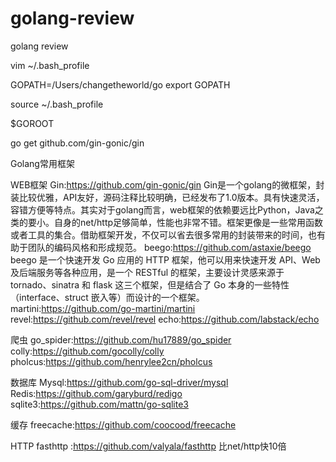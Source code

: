 # golang-review
golang review

vim ~/.bash_profile

GOPATH=/Users/changetheworld/go
export GOPATH

source ~/.bash_profile

$GOROOT

go get github.com/gin-gonic/gin

Golang常用框架

WEB框架
Gin:https://github.com/gin-gonic/gin
Gin是一个golang的微框架，封装比较优雅，API友好，源码注释比较明确，已经发布了1.0版本。具有快速灵活，容错方便等特点。其实对于golang而言，web框架的依赖要远比Python，Java之类的要小。自身的net/http足够简单，性能也非常不错。框架更像是一些常用函数或者工具的集合。借助框架开发，不仅可以省去很多常用的封装带来的时间，也有助于团队的编码风格和形成规范。
beego:https://github.com/astaxie/beego
beego 是一个快速开发 Go 应用的 HTTP 框架，他可以用来快速开发 API、Web 及后端服务等各种应用，是一个 RESTful 的框架，主要设计灵感来源于 tornado、sinatra 和 flask 这三个框架，但是结合了 Go 本身的一些特性（interface、struct 嵌入等）而设计的一个框架。
martini:https://github.com/go-martini/martini
revel:https://github.com/revel/revel
echo:https://github.com/labstack/echo

爬虫
go_spider:https://github.com/hu17889/go_spider
colly:https://github.com/gocolly/colly
pholcus:https://github.com/henrylee2cn/pholcus

数据库
Mysql:https://github.com/go-sql-driver/mysql
Redis:https://github.com/garyburd/redigo
sqlite3:https://github.com/mattn/go-sqlite3

缓存
freecache:https://github.com/coocood/freecache

HTTP
fasthttp :https://github.com/valyala/fasthttp
比net/http快10倍